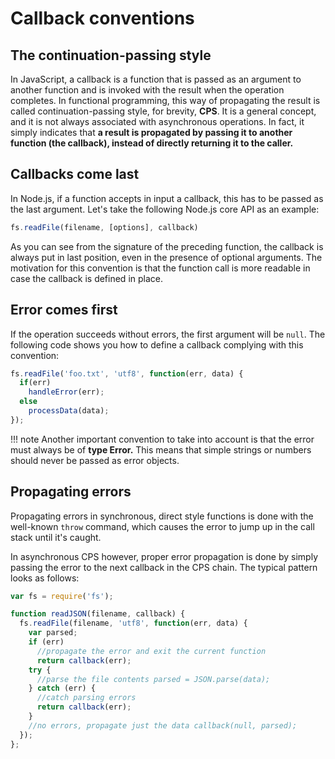 # Callback conventions

## The continuation-passing style

In JavaScript, a callback is a function that is passed as an argument to another function and is invoked with the result when the operation completes. In functional programming, this way of propagating the result is called continuation-passing style, for brevity, **CPS**. It is a general concept, and it is not always associated with asynchronous operations. In fact, it simply indicates that **a result is propagated by passing it to another function (the callback), instead of directly returning it to the caller.**

## Callbacks come last

In Node.js, if a function accepts in input a callback, this has to be passed as the last argument. Let's take the following Node.js core API as an example:

```js
fs.readFile(filename, [options], callback)
```

As you can see from the signature of the preceding function, the callback is always put in last position, even in the presence of optional arguments. The motivation for this convention is that the function call is more readable in case the callback is defined in place.

## Error comes first

If the operation succeeds without errors, the first argument will be `null`. The following code shows you how to define a callback complying with this convention:

```js
fs.readFile('foo.txt', 'utf8', function(err, data) {
  if(err)
    handleError(err);
  else
    processData(data);
});
```

!!! note
    Another important convention to take into account is that the error must always be of **type Error.** This means that simple strings or numbers should never be passed as error objects.

## Propagating errors

Propagating errors in synchronous, direct style functions is done with the well-known `throw` command, which causes the error to jump up in the call stack until it's caught.

In asynchronous CPS however, proper error propagation is done by simply passing the error to the next callback in the CPS chain. The typical pattern looks as follows:

```js
var fs = require('fs');

function readJSON(filename, callback) {
  fs.readFile(filename, 'utf8', function(err, data) {
    var parsed;
    if (err)
      //propagate the error and exit the current function
      return callback(err);
    try {
      //parse the file contents parsed = JSON.parse(data);
    } catch (err) {
      //catch parsing errors
      return callback(err);
    }
    //no errors, propagate just the data callback(null, parsed);
  });
};
```
